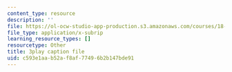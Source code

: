 ```yaml
---
content_type: resource
description: ''
file: https://ol-ocw-studio-app-production.s3.amazonaws.com/courses/18-086-mathematical-methods-for-engineers-ii-spring-2006/c593e1aab52af8af77496b2b147bde91_vIydsgrYGIY.srt
file_type: application/x-subrip
learning_resource_types: []
resourcetype: Other
title: 3play caption file
uid: c593e1aa-b52a-f8af-7749-6b2b147bde91
---
```

